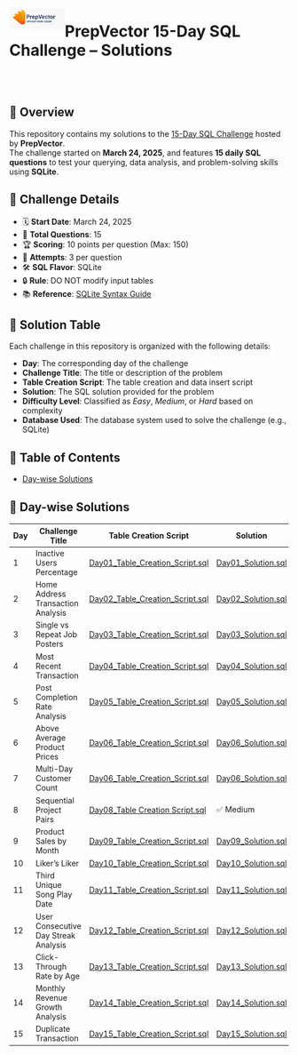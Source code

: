 <p align="left">
  <img src="https://github.com/Jayita11/SQLMastery_One-Stop_SQL_Interview_PrepHub/blob/main/SQL%20Challenges/PrepVector_15-Day%20SQL%20Challenge/c80d2ff9bd9e754dcf3e75a22b16714a.jpeg" alt="PrepVector Logo" width="100" align="left">
  <h1> PrepVector 15-Day SQL Challenge – Solutions</h1> 
</p>

<br><br>


## 📌 Overview

This repository contains my solutions to the [15-Day SQL Challenge](https://prepvector.com/sql-challenge) hosted by **PrepVector**.  
The challenge started on **March 24, 2025**, and features **15 daily SQL questions** to test your querying, data analysis, and problem-solving skills using **SQLite**.  


## 🧠 Challenge Details  

- 🗓️ **Start Date**: March 24, 2025  
- 🧮 **Total Questions**: 15   
- 🏆 **Scoring**: 10 points per question (Max: 150)  
- 🔁 **Attempts**: 3 per question  
- 🛠️ **SQL Flavor**: SQLite  
- 🔒 **Rule**: DO NOT modify input tables  
- 📚 **Reference**: [SQLite Syntax Guide](https://www.sqlite.org/lang.html)  




## 📜 Solution Table

Each challenge in this repository is organized with the following details:

- **Day**: The corresponding day of the challenge  
- **Challenge Title**: The title or description of the problem  
- **Table Creation Script**: The table creation and data insert script  
- **Solution**: The SQL solution provided for the problem  
- **Difficulty Level**: Classified as *Easy*, *Medium*, or *Hard* based on complexity   
- **Database Used**: The database system used to solve the challenge (e.g., SQLite)
  
## 📂 Table of Contents  

- [Day-wise Solutions](#-day-wise-solutions)



## 📅 Day-wise Solutions

| Day | Challenge Title | Table Creation Script | Solution | Difficulty Level | Database Used |
|-----|------------------|----------|-------|-------------|------------------|
| 1   | Inactive Users Percentage | [Day01_Table_Creation_Script.sql](https://github.com/Jayita11/SQLMastery_One-Stop_SQL_Interview_PrepHub/blob/main/SQL%20Challenges/PrepVector_15-Day%20SQL%20Challenge/Easy/01_Inactive_Users_Percentage_Table_Creation_Script.sql) | [Day01_Solution.sql](https://github.com/Jayita11/SQLMastery_One-Stop_SQL_Interview_PrepHub/blob/main/SQL%20Challenges/PrepVector_15-Day%20SQL%20Challenge/Easy/01_Inactive_Users_Percentage_Solution.sql) | ✅ Easy | SQLite |
| 2   | Home Address Transaction Analysis | [Day02_Table_Creation_Script.sql](https://github.com/Jayita11/SQLMastery_One-Stop_SQL_Interview_PrepHub/blob/main/SQL%20Challenges/PrepVector_15-Day%20SQL%20Challenge/Easy/02_Home_Address_Transaction_Analysis_Script.sql) | [Day02_Solution.sql](https://github.com/Jayita11/SQLMastery_One-Stop_SQL_Interview_PrepHub/blob/main/SQL%20Challenges/PrepVector_15-Day%20SQL%20Challenge/Easy/02_Home_Address_Transaction_Analysis_Solution.sql) | ✅ Easy | SQLite |
| 3   | Single vs Repeat Job Posters | [Day03_Table_Creation_Script.sql](https://github.com/Jayita11/SQLMastery_One-Stop_SQL_Interview_PrepHub/blob/main/SQL%20Challenges/PrepVector_15-Day%20SQL%20Challenge/Medium/01_Single_vs_Repeat_Job_Posters_Table_Creation_Script.sql) | [Day03_Solution.sql](https://github.com/Jayita11/SQLMastery_One-Stop_SQL_Interview_PrepHub/blob/main/SQL%20Challenges/PrepVector_15-Day%20SQL%20Challenge/Medium/01_Single_vs_Repeat_Job_Posters_Solution.sql) | ✅ Medium | SQLite |
| 4   | Most Recent Transaction | [Day04_Table_Creation_Script.sql](https://github.com/Jayita11/SQLMastery_One-Stop_SQL_Interview_PrepHub/blob/main/SQL%20Challenges/PrepVector_15-Day%20SQL%20Challenge/Medium/04_Most_Recent_Transaction_Table_Creation_Script.sql) | [Day04_Solution.sql](https://github.com/Jayita11/SQLMastery_One-Stop_SQL_Interview_PrepHub/blob/main/SQL%20Challenges/PrepVector_15-Day%20SQL%20Challenge/Medium/04_Most_Recent_Transaction_Solution.sql) | ✅ Medium | SQLite |
| 5   | Post Completion Rate Analysis | [Day05_Table_Creation_Script.sql](https://github.com/Jayita11/SQLMastery_One-Stop_SQL_Interview_PrepHub/blob/main/SQL%20Challenges/PrepVector_15-Day%20SQL%20Challenge/Medium/05_Post_Completion_Rate_Analysis_Script.sql) | [Day05_Solution.sql](https://github.com/Jayita11/SQLMastery_One-Stop_SQL_Interview_PrepHub/blob/main/SQL%20Challenges/PrepVector_15-Day%20SQL%20Challenge/Medium/05_Post_Completion_Rate_Analysis_Solution.sql) | ✅ Medium | SQLite |
| 6   | Above Average Product Prices | [Day06_Table_Creation_Script.sql](https://github.com/Jayita11/SQLMastery_One-Stop_SQL_Interview_PrepHub/blob/main/SQL%20Challenges/PrepVector_15-Day%20SQL%20Challenge/Medium/06_Above_Average_Product_Prices_Script.sql) | [Day06_Solution.sql](https://github.com/Jayita11/SQLMastery_One-Stop_SQL_Interview_PrepHub/blob/main/SQL%20Challenges/PrepVector_15-Day%20SQL%20Challenge/Medium/06_Above_Average_Product_Prices_Solution.sql) | ✅ Medium | SQLite |
| 7   | Multi-Day Customer Count | [Day06_Table_Creation_Script.sql](https://github.com/Jayita11/SQLMastery_One-Stop_SQL_Interview_PrepHub/blob/main/SQL%20Challenges/PrepVector_15-Day%20SQL%20Challenge/Medium/06_Above_Average_Product_Prices_Script.sql) | [Day06_Solution.sql](https://github.com/Jayita11/SQLMastery_One-Stop_SQL_Interview_PrepHub/blob/main/SQL%20Challenges/PrepVector_15-Day%20SQL%20Challenge/Medium/06_Above_Average_Product_Prices_Solution.sql) | ✅ Medium | SQLite |
| 8   | Sequential Project Pairs | [Day08_Table Creation Script.sql](./Day08_Solution.sql) | ✅ Medium  | Completed |
| 9   | Product Sales by Month | [Day09_Table_Creation_Script.sql](https://github.com/Jayita11/SQLMastery_One-Stop_SQL_Interview_PrepHub/blob/main/SQL%20Challenges/PrepVector_15-Day%20SQL%20Challenge/Medium/09_Product_Sales_by_Month_Script.sql) | [Day09_Solution.sql](https://github.com/Jayita11/SQLMastery_One-Stop_SQL_Interview_PrepHub/blob/main/SQL%20Challenges/PrepVector_15-Day%20SQL%20Challenge/Medium/09_Product_Sales_by_Month_Solution.sql) | ✅ Medium | SQLite 
| 10  | Liker’s Liker | [Day10_Table_Creation_Script.sql](https://github.com/Jayita11/SQLMastery_One-Stop_SQL_Interview_PrepHub/blob/main/SQL%20Challenges/PrepVector_15-Day%20SQL%20Challenge/Hard/10_Liker's_Liker_Scripts.sql) | [Day10_Solution.sql](https://github.com/Jayita11/SQLMastery_One-Stop_SQL_Interview_PrepHub/blob/main/SQL%20Challenges/PrepVector_15-Day%20SQL%20Challenge/Hard/10_Liker's_Liker_Solution.sql) | ✅ Hard | SQLite |
| 11  | Third Unique Song Play Date | [Day11_Table_Creation_Script.sql](https://github.com/Jayita11/SQLMastery_One-Stop_SQL_Interview_PrepHub/blob/main/SQL%20Challenges/PrepVector_15-Day%20SQL%20Challenge/Hard/11_Third_Unique_Song_Play_Date_Script.sql) | [Day11_Solution.sql](https://github.com/Jayita11/SQLMastery_One-Stop_SQL_Interview_PrepHub/blob/main/SQL%20Challenges/PrepVector_15-Day%20SQL%20Challenge/Hard/11_Third_Unique_Song_Play_Date_Solution.sql) | ✅ Hard | SQLite |
| 12  | User Consecutive Day Streak Analysis | [Day12_Table_Creation_Script.sql](https://github.com/Jayita11/SQLMastery_One-Stop_SQL_Interview_PrepHub/blob/main/SQL%20Challenges/PrepVector_15-Day%20SQL%20Challenge/Hard/12_User_Consecutive_Day_Streak_Analysis_Script.sql) | [Day12_Solution.sql](https://github.com/Jayita11/SQLMastery_One-Stop_SQL_Interview_PrepHub/blob/main/SQL%20Challenges/PrepVector_15-Day%20SQL%20Challenge/Hard/12_User_Consecutive_Day_Streak_Analysis_Solution.sql) | ✅ Hard | SQLite |
| 13  | Click-Through Rate by Age | [Day13_Table_Creation_Script.sql](https://github.com/Jayita11/SQLMastery_One-Stop_SQL_Interview_PrepHub/blob/main/SQL%20Challenges/PrepVector_15-Day%20SQL%20Challenge/Hard/13_Click-Through_Rate_by%20Age_Script.sql) | [Day13_Solution.sql](https://github.com/Jayita11/SQLMastery_One-Stop_SQL_Interview_PrepHub/blob/main/SQL%20Challenges/PrepVector_15-Day%20SQL%20Challenge/Hard/13_Click-Through_Rate_by%20Age_Solution.sql) | ✅ Hard | SQLite |
| 14  | Monthly Revenue Growth Analysis | [Day14_Table_Creation_Script.sql](https://github.com/Jayita11/SQLMastery_One-Stop_SQL_Interview_PrepHub/blob/main/SQL%20Challenges/PrepVector_15-Day%20SQL%20Challenge/Hard/14_Monthly_Revenue_%20Growth_Analysis_Script.sql) | [Day14_Solution.sql](https://github.com/Jayita11/SQLMastery_One-Stop_SQL_Interview_PrepHub/blob/main/SQL%20Challenges/PrepVector_15-Day%20SQL%20Challenge/Hard/14_Monthly_Revenue_%20Growth_Analysis_Solution.sql) | ✅ Hard | SQLite |
| 15  | Duplicate Transaction | [Day15_Table_Creation_Script.sql](https://github.com/Jayita11/SQLMastery_One-Stop_SQL_Interview_PrepHub/blob/main/SQL%20Challenges/PrepVector_15-Day%20SQL%20Challenge/Hard/15_Duplicate_Transaction_Script.sql) | [Day15_Solution.sql](https://github.com/Jayita11/SQLMastery_One-Stop_SQL_Interview_PrepHub/blob/main/SQL%20Challenges/PrepVector_15-Day%20SQL%20Challenge/Hard/15_Duplicate_Transaction_Solution.sql) | ✅ Hard | SQLite |









